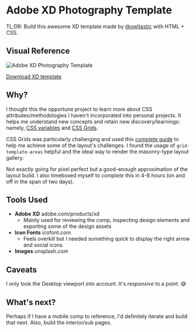 # Adobe XD Photography Template

TL;DR: Build this awesome XD template made by [@owltastic](https://www.owltastic.com) with HTML + CSS.

## Visual Reference 
![Adobe XD Photography Template](https://adobe.scene7.com/is/image/AdobeCreate/photography_DSC20210406_XDPortfolio_GA?$small$ "Design made by Meagan Fisher Couldwell")

[Download XD template](https://creativecloud.adobe.com/discover/article/design-your-own-creative-portfolio-in-adobe-xd)

## Why?
I thought this the opportune project to learn more about CSS attributes/methodologies I haven't incorporated into personal projects. It helps me understand new concepts and retain new discovery/learnings: namely, [CSS variables](https://developer.mozilla.org/en-US/docs/Web/CSS/var()) and [CSS Grids](https://developer.mozilla.org/en-US/docs/Web/CSS/CSS_Grid_Layout).

CSS Grids was particularly challenging and used this [complete guide](https://css-tricks.com/snippets/css/complete-guide-grid/) to help me achieve some of the layout's challenges. I found the usage of `grid-template-areas` helpful and the ideal way to render the masonry-type layout gallery.

Not exactly going for pixel perfect but a good-enough approximation of the layout build. I also timeboxed myself to _complete_ this in 4-8 hours (on and off in the span of two days).

## Tools Used
- **Adobe XD** adobe.com/products/xd
  - Mainly used for reviewing the comp, inspecting design elements and exporting some of the design assets
- **Icon Fonts** icofont.com
  - Feels overkill but I needed something quick to display the right arrow and social icons
- **Images** unsplash.com

## Caveats
I only took the Desktop viewport into account. It's _responsive_ to a point. 😅

## What's next?
Perhaps if I have a mobile comp to reference, I'd definitely iterate and build that next. Also, build the interior/sub pages.